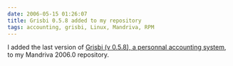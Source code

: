 ```yaml
---
date: 2006-05-15 01:26:07
title: Grisbi 0.5.8 added to my repository
tags: accounting, grisbi, Linux, Mandriva, RPM
---
```


I added the last version of
[Grisbi (v 0.5.8), a personnal accounting system](http://www.grisbi.org), to my
Mandriva 2006.0 repository.
